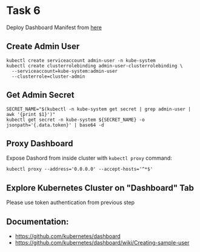# Task 6

Deploy Dashboard Manifest from [here](https://raw.githubusercontent.com/kubernetes/dashboard/v1.10.1/src/deploy/recommended/kubernetes-dashboard.yaml)

## Create Admin User

```
kubectl create serviceaccount admin-user -n kube-system
kubectl create clusterrolebinding admin-user-clusterrolebinding \
  --serviceaccount=kube-system:admin-user 
  --clusterrole=cluster-admin
```

## Get Admin Secret

```
SECRET_NAME="$(kubectl -n kube-system get secret | grep admin-user | awk '{print $1}')"
kubectl get secret -n kube-system ${SECRET_NAME} -o jsonpath='{.data.token}' | base64 -d
```

## Proxy Dashboard

Expose Dashord from inside cluster with `kubectl proxy` command:

```
kubectl proxy --address='0.0.0.0' --accept-hosts='^*$'
```

## Explore Kubernetes Cluster on "Dashboard" Tab

Please use token authentication from previous step

## Documentation:
- https://github.com/kubernetes/dashboard
- https://github.com/kubernetes/dashboard/wiki/Creating-sample-user
